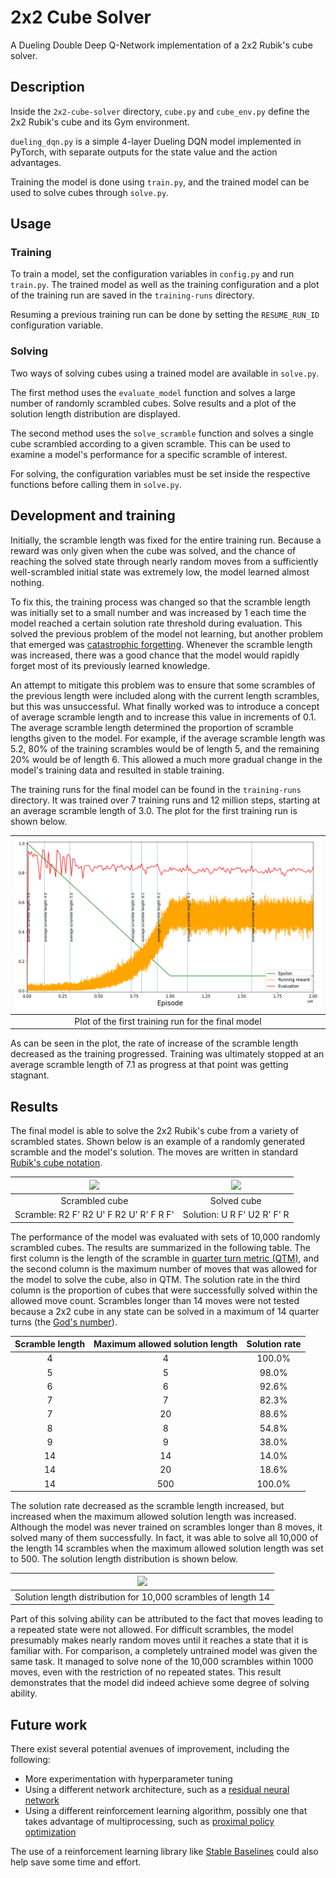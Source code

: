 # 2x2 Cube Solver

A Dueling Double Deep Q-Network implementation of a 2x2 Rubik's cube solver.

## Description

Inside the `2x2-cube-solver` directory, `cube.py` and `cube_env.py` define the
2x2 Rubik's cube and its Gym environment.

`dueling_dqn.py` is a simple 4-layer Dueling DQN model implemented in PyTorch,
with separate outputs for the state value and the action advantages.

Training the model is done using `train.py`, and the trained model can be used
to solve cubes through `solve.py`.

## Usage

### Training

To train a model, set the configuration variables in `config.py` and
run `train.py`.
The trained model as well as the training configuration and a plot of the
training run are saved in the `training-runs` directory.

Resuming a previous training run can be done by setting the `RESUME_RUN_ID`
configuration variable.

### Solving

Two ways of solving cubes using a trained model are available in `solve.py`.

The first method uses the `evaluate_model` function and solves a large number
of randomly scrambled cubes. Solve results and a plot of the solution length
distribution are displayed.

The second method uses the `solve_scramble` function and solves a single cube
scrambled according to a given scramble. This can be used to examine a model's
performance for a specific scramble of interest.

For solving, the configuration variables must be set inside the respective
functions before calling them in `solve.py`.

## Development and training

Initially, the scramble length was fixed for the entire training run. Because a
reward was only given when the cube was solved, and the chance of reaching the
solved state through nearly random moves from a sufficiently well-scrambled
initial state was extremely low, the model learned almost nothing.

To fix this, the training process was changed so that the scramble length was
initially set to a small number and was increased by 1 each time the model
reached a certain solution rate threshold during evaluation. This solved the
previous problem of the model not learning, but another problem that emerged
was [catastrophic forgetting](https://en.wikipedia.org/wiki/Catastrophic_interference).
Whenever the scramble length was increased, there was a good chance that the
model would rapidly forget most of its previously learned knowledge.

An attempt to mitigate this problem was to ensure that some scrambles of the
previous length were included along with the current length scrambles, but this
was unsuccessful. What finally worked was to introduce a concept of average
scramble length and to increase this value in increments of 0.1. The average
scramble length determined the proportion of scramble lengths given to the
model. For example, if the average scramble length was 5.2, 80% of the training
scrambles would be of length 5, and the remaining 20% would be of length 6.
This allowed a much more gradual change in the model's training data and
resulted in stable training.

The training runs for the final model can be found in the `training-runs`
directory. It was trained over 7 training runs and 12 million steps, starting
at an average scramble length of 3.0. The plot for the first training run is
shown below.

|      ![](training-runs/220504192153/plot.png)      |
|:--------------------------------------------------:|
| Plot of the first training run for the final model |

As can be seen in the plot, the rate of increase of the scramble length
decreased as the training progressed. Training was ultimately stopped at
an average scramble length of 7.1 as progress at that point was getting
stagnant.

## Results

The final model is able to solve the 2x2 Rubik's cube from a variety of
scrambled states. Shown below is an example of a randomly generated scramble
and the model's solution. The moves are written in standard
[Rubik's cube notation](https://en.wikipedia.org/wiki/Rubik%27s_Cube#Move_notation).

| ![](https://user-images.githubusercontent.com/39209141/167299726-121506a4-bfcd-41e3-9f2c-2e63e70cbdd2.png) | ![](https://user-images.githubusercontent.com/39209141/167299756-af3994e1-7f30-44c6-aaa5-76f833723aa3.png) |
|:----------------------------------------------------------------------------------------------------------:|:----------------------------------------------------------------------------------------------------------:|
|                                               Scrambled cube                                               |                                                Solved cube                                                 |
|                                  Scramble: R2 F' R2 U' F R2 U' R' F R F'                                   |                                        Solution: U R F' U2 R' F' R                                         |

The performance of the model was evaluated with sets of 10,000 randomly
scrambled cubes. The results are summarized in the following table. The first
column is the length of the scramble in [quarter turn metric (QTM)](https://www.speedsolving.com/wiki/index.php/Metric#QTM),
and the second column is the maximum number of moves that was allowed for the
model to solve the cube, also in QTM. The solution rate in the third column is
the proportion of cubes that were successfully solved within the allowed move
count. Scrambles longer than 14 moves were not tested because a 2x2 cube in any
state can be solved in a maximum of 14 quarter turns (the [God's number](https://ruwix.com/the-rubiks-cube/gods-number/)).

| Scramble length | Maximum allowed solution length | Solution rate |
|:---------------:|:-------------------------------:|:-------------:|
|        4        |                4                |    100.0%     |
|        5        |                5                |     98.0%     |
|        6        |                6                |     92.6%     |
|        7        |                7                |     82.3%     |
|        7        |               20                |     88.6%     |
|        8        |                8                |     54.8%     |
|        9        |                9                |     38.0%     |
|       14        |               14                |     14.0%     |
|       14        |               20                |     18.6%     |
|       14        |               500               |    100.0%     |

The solution rate decreased as the scramble length increased, but increased
when the maximum allowed solution length was increased. Although the model was
never trained on scrambles longer than 8 moves, it solved many of them
successfully. In fact, it was able to solve all 10,000 of the length 14
scrambles when the maximum allowed solution length was set to 500. The solution
length distribution is shown below.

| ![](https://user-images.githubusercontent.com/39209141/167299769-12782ab3-9be0-4597-84d9-dcbc560309fa.png) |
|:----------------------------------------------------------------------------------------------------------:|
|                       Solution length distribution for 10,000 scrambles of length 14                       |

Part of this solving ability can be attributed to the fact that moves leading
to a repeated state were not allowed. For difficult scrambles, the model
presumably makes nearly random moves until it reaches a state that it is
familiar with. For comparison, a completely untrained model was given the same
task. It managed to solve none of the 10,000 scrambles within 1000 moves, even
with the restriction of no repeated states. This result demonstrates that the
model did indeed achieve some degree of solving ability.

## Future work

There exist several potential avenues of improvement, including the following:

- More experimentation with hyperparameter tuning
- Using a different network architecture, such as
  a [residual neural network](https://en.wikipedia.org/wiki/Residual_neural_network)
- Using a different reinforcement learning algorithm, possibly one that takes
  advantage of multiprocessing, such
  as [proximal policy optimization](https://openai.com/blog/openai-baselines-ppo/)

The use of a reinforcement learning library
like [Stable Baselines](https://stable-baselines3.readthedocs.io/en/master/index.html)
could also help save some time and effort.
